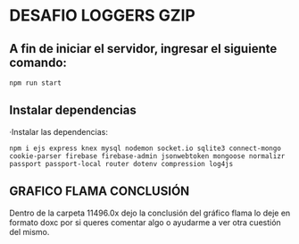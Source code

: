 # DESAFIO LOGGERS GZIP

## A fin de iniciar el servidor, ingresar el siguiente comando:  
```
npm run start
```

## Instalar dependencias

·Instalar las dependencias:
```
npm i ejs express knex mysql nodemon socket.io sqlite3 connect-mongo cookie-parser firebase firebase-admin jsonwebtoken mongoose normalizr passport passport-local router dotenv compression log4js
```
## GRAFICO FLAMA CONCLUSIÓN
Dentro de la carpeta 11496.0x dejo la conclusión del gráfico flama lo deje en formato doxc por si queres comentar algo o ayudarme a ver otra cuestión del mismo. 